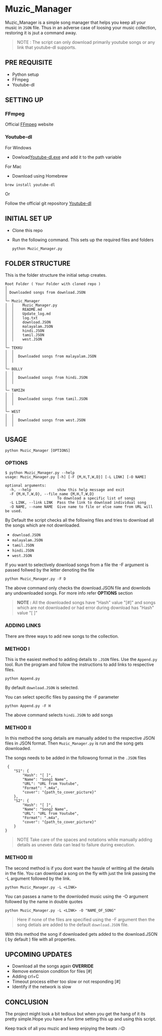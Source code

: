 # Muzic_Manager

Muzic_Manager is a simple song manager that helps you keep all your music in  `JSON`  file. Thus in an adverse case of loosing your music collection, restoring it is jsut a command away. 

> NOTE : The script can only download primarily youtube songs or any link that youtube-dl supports.

## PRE REQUISITE

- Python setup
- FFmpeg
- Youtube-dl

## SETTING UP

### FFmpeg

Official [FFmpeg](https://ffmpeg.org/download.html#repositories) website

### Youtube-dl

For Windows

- Dowload[Youtube-dl.exe](https://yt-dl.org/latest/youtube-dl.exe) and add it to the path variable

For Mac

- Download using Homebrew

```
brew install youtube-dl
```

Or

Follow the official git repository [Youtube-dl](https://github.com/ytdl-org/youtube-dl)

## INITIAL SET UP

-  Clone this repo
- Run the following command. This sets up the required files and folders

	```
	python Muzic_Manager.py
	```

## FOLDER STRUCTURE

This is the folder structure the initial setup creates.

```
Root Folder ( Your Folder with cloned repo )
│
│ Downloaded songs from download.JSON
│
└─ Muzic_Manager
│  │	Muzic_Manager.py	
│  │	README.md
│  │	Update_log.md
│  │	log.txt
│  │	download.JSON
│  │	malayalam.JSON
│  │	hindi.JSON
│  │	tamil.JSON
│  │	west.JSON
│
└─ TEKKU
│  │
│  │  Downloaded songs from malayalam.JSON
│  │
│
└─ BOLLY
│  │
│  │  Downloaded songs from hindi.JSON
│  │
│
└─ TAMIZH
│  │
│  │  Downloaded songs from tamil.JSON
│  │
│
└─ WEST
│  │
│  │  Downloaded songs from west.JSON
│  │
```

## USAGE

```
python Muzic_Manager [OPTIONS]
```

### OPTIONS

```
$ python Muzic_Manager.py --help
usage: Muzic_Manager.py [-h] [-F {M,H,T,W,D}] [-L LINK] [-O NAME]

optional arguments:
  -h, --help            show this help message and exit
  -F {M,H,T,W,D}, --file_name {M,H,T,W,D}
                        To download a specific list of songs
  -L LINK, --link LINK  Pass the link to download individual song
  -O NAME, --name NAME  Give name to file or else name from URL will be used.
```

By Default the script checks all the following files and tries to download all the songs which are not downloaded.
 
 - `download.JSON`
 - `malayalam.JSON`
 - `tamil.JSON`
 - `hindi.JSON`
 - `west.JSON`

If you want to selectively download songs from a file the -F argument is passed follwed by the letter denoting the file

```
python Muzic_Manager.py -F D
```

The above command only checks the download.JSON file and downlods any undownloaded songs. For more info refer **OPTIONS** section

> **NOTE :** 
> All the downloaded songs have "Hash" value "[#]" and songs which are not downloaded or had error during download has "Hash" value "[ ]"

### ADDING LINKS

There are three ways to add new songs to the collection.

### METHOD I
This is the easiest method to adding details to `.JSON` files. Use the `Append.py`  tool. Run the program and follow the instructions to add links to respective files. 
````
python Append.py
````
By default `download.JSON`  is selected.

You can select specific files by passing the -F parameter
````
python Append.py -F H
````
The above command selects `hindi.JSON` to add songs

### METHOD II

In this method the song details are manually added to the respective JSON files in JSON format. Then `Muzic_Manager.py` is run and the song gets downloaded.

The songs needs to be added in the followong format in the `.JSON` files
```
 {
    "S1": {
        "Hash": "[ ]",
        "Name": "Song1 Name",
        "URL": "URL from Youtube",
        "Format": ".m4a",
        "cover": "{path_to_cover_picture}"
    },
	"S2": {
        "Hash": "[ ]",
        "Name": "Song2 Name",
        "URL": "URL from Youtube",
        "Format": ".m4a",
        "cover": "{path_to_cover_picture}"
    }
}
```

>NOTE
>Take care of the spaces and notations while manually adding details as uneven data can lead to failure during execution.

### METHOD III

The second method is if you dont want the hassle of writting all the details in the file. You can download a song on the fly with just the link passing the -L argument followed by the link. 
```
python Muzic_Manager.py -L <LINK>
```

You can passes a name to the downloded music using the -O argument followed by the name in double quotes

```
python Muzic_Manager.py -L <LINK> -O "NAME_OF_SONG"
```

>Here if none of the files are specified using the -F argument then the song detials are added to the default `download.JSON` file.

With this method the song if downloaded gets added to the download.JSON ( by default ) file with all  properties.

## UPCOMING UPDATES

- Download all the songs again **OVERRIDE**
- Remove extension condition for files	 [#]
- Adding crl+C
- Timeout process either too slow or not responding  [#]
- Identify if the network is slow

## CONCLUSION

The project might look a bit tedious but when you get the hang of it its pretty simple.Hope you have a fun time setting this up and using this script.

Keep track of all you muzic and keep enjoying the beats 🎶😉
